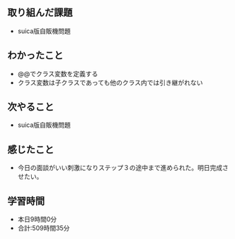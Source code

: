 ## 取り組んだ課題
- suica版自販機問題
## わかったこと
-  @@でクラス変数を定義する
-  クラス変数は子クラスであっても他のクラス内では引き継がれない
## 次やること
- suica版自販機問題
## 感じたこと
- 今日の面談がいい刺激になりステップ３の途中まで進められた。明日完成させたい。
## 学習時間
- 本日9時間0分<br>
- 合計:509時間35分
